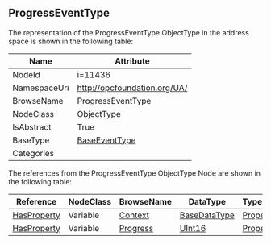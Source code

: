 <!-- objecttype -->
## ProgressEventType
  
<!-- end of text -->
The representation of the ProgressEventType ObjectType in the address space is shown in the following table:  

|Name|Attribute|
|---|---|
|NodeId|i=11436|
|NamespaceUri|http://opcfoundation.org/UA/|
|BrowseName|ProgressEventType|
|NodeClass|ObjectType|
|IsAbstract|True|
|BaseType|[BaseEventType](../../ObjectTypes/BaseEventType/readme.md)|
|Categories||

The references from the ProgressEventType ObjectType Node are shown in the following table:  

|Reference|NodeClass|BrowseName|DataType|TypeDefinition|ModellingRule|
|---|---|---|---|---|---|
|[HasProperty](../../ReferenceTypes/HasProperty/readme.md)|Variable|[Context](#Context)|[BaseDataType](../../DataTypes/BaseDataType/readme.md)|[PropertyType](../../VariableTypes/PropertyType/readme.md)|[Mandatory](../../Objects/Mandatory/readme.md)|
|[HasProperty](../../ReferenceTypes/HasProperty/readme.md)|Variable|[Progress](#Progress)|[UInt16](../../DataTypes/UInt16/readme.md)|[PropertyType](../../VariableTypes/PropertyType/readme.md)|[Mandatory](../../Objects/Mandatory/readme.md)|


